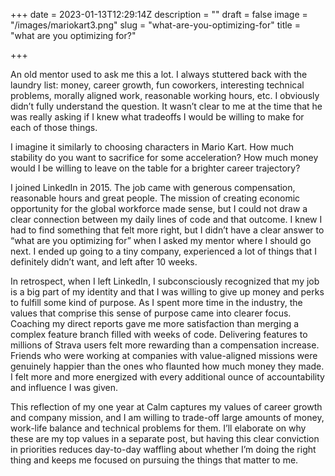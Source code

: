 +++
date = 2023-01-13T12:29:14Z
description = ""
draft = false
image = "/images/mariokart3.png"
slug = "what-are-you-optimizing-for"
title = "what are you optimizing for?"

+++

An old mentor used to ask me this a lot. I always stuttered back with the laundry list: money, career growth, fun coworkers, interesting technical problems, morally aligned work, reasonable working hours, etc. I obviously didn’t fully understand the question. It wasn’t clear to me at the time that he was really asking if I knew what tradeoffs I would be willing to make for each of those things.

I imagine it similarly to choosing characters in Mario Kart. How much stability do you want to sacrifice for some acceleration? How much money would I be willing to leave on the table for a brighter career trajectory?

I joined LinkedIn in 2015. The job came with generous compensation, reasonable hours and great people. The mission of creating economic opportunity for the global workforce made sense, but I could not draw a clear connection between my daily lines of code and that outcome. I knew I had to find something that felt more right, but I didn’t have a clear answer to “what are you optimizing for” when I asked my mentor where I should go next. I ended up going to a tiny company, experienced a lot of things that I definitely didn’t want, and left after 10 weeks.

In retrospect, when I left LinkedIn, I subconsciously recognized that my job is a big part of my identity and that I was willing to give up money and perks to fulfill some kind of purpose. As I spent more time in the industry, the values that comprise this sense of purpose came into clearer focus. Coaching my direct reports gave me more satisfaction than merging a complex feature branch filled with weeks of code. Delivering features to millions of Strava users felt more rewarding than a compensation increase. Friends who were working at companies with value-aligned missions were genuinely happier than the ones who flaunted how much money they made. I felt more and more energized with every additional ounce of accountability and influence I was given.

This reflection of my one year at Calm captures my values of career growth and company mission, and I am willing to trade-off large amounts of money, work-life balance and technical problems for them. I’ll elaborate on why these are my top values in a separate post, but having this clear conviction in priorities reduces day-to-day waffling about whether I’m doing the right thing and keeps me focused on pursuing the things that matter to me.
